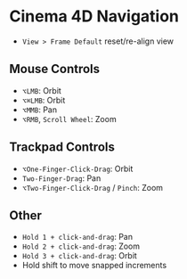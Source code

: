 # Cinema 4D Navigation

- `View > Frame Default` reset/re-align view

## Mouse Controls

- `⌥LMB`: Orbit
- `⌥⌘LMB`: Orbit
- `⌥MMB`: Pan
- `⌥RMB`, `Scroll Wheel`: Zoom

## Trackpad Controls

- `⌥One-Finger-Click-Drag`: Orbit
- `Two-Finger-Drag`: Pan
- `⌥Two-Finger-Click-Drag` / `Pinch`: Zoom

## Other

- `Hold 1 + click-and-drag`: Pan
- `Hold 2 + click-and-drag`: Zoom
- `Hold 3 + click-and-drag`: Orbit
- Hold shift to move snapped increments
